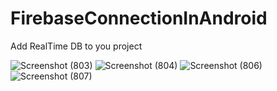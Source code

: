 # FirebaseConnectionInAndroid
Add RealTime DB to you project

![Screenshot (803)](https://user-images.githubusercontent.com/92642692/221268778-cbe8b34c-f2d9-45ac-a5d2-fdd3ac164b5e.png)
![Screenshot (804)](https://user-images.githubusercontent.com/92642692/221268794-d0139de2-7cfc-4a79-817b-65f40bca64b4.png)
![Screenshot (806)](https://user-images.githubusercontent.com/92642692/221268811-c69ea79e-b9e4-45c7-b9e5-319fda408314.png)
![Screenshot (807)](https://user-images.githubusercontent.com/92642692/221268819-42c41ff8-9f83-43ba-a2e4-dc7d46b2d4c9.png)
